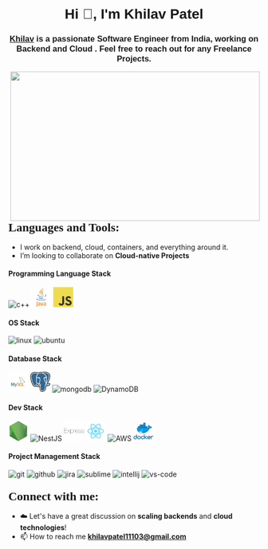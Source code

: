 <!-- Header Section -->
<h1 align="center"><font face="Arial">Hi 👋, I'm Khilav Patel </font></h1>
<h3 align="center"><font face="Arial"><a href="https://www.linkedin.com/in/khilav-patel-7785b5220/" target="_blank" rel="noreferrer">Khilav</a> is a passionate Software Engineer from India, working on Backend and Cloud . Feel free to reach out for any Freelance Projects.</font></h3>

<!-- Schedule a 1-on-1 Call Section -->



<!-- GIF -->
<img align="right" height="300" width="500" src="https://media3.giphy.com/media/qgQUggAC3Pfv687qPC/giphy.gif?cid=790b7611nmo06zcwad48alex1dwme2x77yj4eiwdae8yg1s&ep=v1_internal_gif_by_id&ct=g" />

<!-- Languages and Tools Section -->
<h3 align="left"><font size="+2" face="Verdana">Languages and Tools:</font></h3>


- I work on backend, cloud, containers, and everything around it.
- I’m looking to collaborate on **Cloud-native Projects**



#### Programming Language Stack
<p align="left">
  <img src="https://raw.githubusercontent.com/isocpp/logos/master/cpp_logo.png" alt="c++" title="C++" width="40" height="40"/>
  <img src="https://raw.githubusercontent.com/github/explore/80688e429a7d4ef2fca1e82350fe8e3517d3494d/topics/java/java.png" alt="java" title="Java" width="40" height="40"/>
  <img src="https://raw.githubusercontent.com/github/explore/80688e429a7d4ef2fca1e82350fe8e3517d3494d/topics/javascript/javascript.png" alt="javascript" title="JavaScript" width="40" height="40"/>
</p>

#### OS Stack
<p align="left"><img src="https://brandlogos.net/wp-content/uploads/2020/03/Linux-logo.png" alt="linux" title="linux" width="40" height="40"/>  <img src="https://www.vectorlogo.zone/logos/ubuntu/ubuntu-icon.svg" alt="ubuntu" title="ubuntu" width="40" height="40"/>  <img  </p>

#### Database Stack
<p align="left">
  <img src="https://raw.githubusercontent.com/github/explore/80688e429a7d4ef2fca1e82350fe8e3517d3494d/topics/mysql/mysql.png" alt="mysql" title="MySQL" width="40" height="40"/>
  <img src="https://raw.githubusercontent.com/github/explore/80688e429a7d4ef2fca1e82350fe8e3517d3494d/topics/postgresql/postgresql.png" alt="postgresql" title="PostgreSQL" width="40" height="40"/>
 <img src="https://www.vectorlogo.zone/logos/mongodb/mongodb-icon.svg" alt="mongodb" title="MongoDB" width="40" height="40"/>
  <img src="https://raw.githubusercontent.com/aws/aws-icons/main/Arch_Amazon-DynamoDB_64.svg" alt="DynamoDB" title="DynamoDB" width="40" height="40"/>

</p>

#### Dev Stack
<p align="left">
  <img src="https://raw.githubusercontent.com/github/explore/main/topics/nodejs/nodejs.png" alt="Node.js" title="Node.js" width="40" height="40"/>
  <img src="https://nestjs.com/img/logo-small.svg" alt="NestJS" title="NestJS" width="40" height="40"/>
  <img src="https://raw.githubusercontent.com/github/explore/main/topics/express/express.png" alt="Express" title="Express.js" width="40" height="40"/>
  <img src="https://raw.githubusercontent.com/github/explore/main/topics/react/react.png" alt="React" title="React" width="40" height="40"/>
  <img src="https://www.vectorlogo.zone/logos/amazon_aws/amazon_aws-icon.svg" alt="AWS" title="AWS" width="40" height="40"/>
  <img src="https://raw.githubusercontent.com/github/explore/main/topics/docker/docker.png" alt="Docker" title="Docker" width="40" height="40"/>
</p>

#### Project Management Stack
<p align="left"><img src="https://www.vectorlogo.zone/logos/git-scm/git-scm-icon.svg" alt="git" title="git" width="40" height="40"/>  <img src="https://www.vectorlogo.zone/logos/github/github-icon.svg" alt="github" title="github" width="40" height="40"/> <img src="https://www.vectorlogo.zone/logos/atlassian_jira/atlassian_jira-icon.svg" alt="jira" title="jira" width="40" height="40"/> <img 
#### Editor / IDE I ♥
  <img src="https://upload.wikimedia.org/wikipedia/en/d/d2/Sublime_Text_3_logo.png" alt="sublime" title="sublime" width="40" height="40"/> <img src="https://cdn.worldvectorlogo.com/logos/intellij-idea-1.svg" alt="intellij" title="intellij" width="40" height="40"/> <img src="https://www.vectorlogo.zone/logos/visualstudio_code/visualstudio_code-icon.svg" alt="vs-code" title="vs-code" width="40" height="40"/> </p>

<!-- Contact Section -->
<h3 align="left"><font size="+2" face="Verdana">Connect with me:</font></h3>
<p align="left">
</p>

- ☁️ Let's have a great discussion on **scaling backends** and **cloud technologies**!
- 📫 How to reach me **[khilavpatel11103@gmail.com](mailto:khilavpatel11103@gmail.com)**
